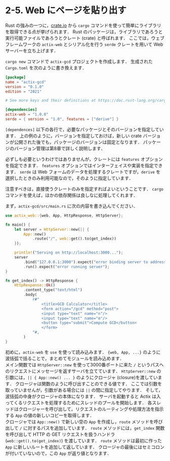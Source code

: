 # 2-5. Web にページを貼り出す
Rust の強みの一つに，[crate.io](https://crate.io) から ```cargo``` コマンドを使って簡単にライブラリを取得できる点が挙げられます．
Rust のパッケージは，ライブラリであろうと実行可能ファイルであろうとクレート (crate) と呼ばれます．
ここでは，ウェブフレームワークの ```actix-web``` とシリアル化を行う ```serde``` クレートを用いて Web サーバーを立ち上げます．

```cargo new``` コマンドで ```actix-gcd``` プロジェクトを作成します．
生成された ```Cargo.toml``` を次のように書き換えます．

```toml
[package]
name = "actix-gcd"
version = "0.1.0"
edition = "2021"

# See more keys and their definitions at https://doc.rust-lang.org/cargo/reference/manifest.html

[dependencies]
actix-web = "1.0.8"
serde = { version = "1.0", features = ["derive"] }
```

```[dependences]``` 以下の各行で，必要なパッケージとそのバージョンを指定しています．
上の例のように，バージョンを指定しておけば，新しい crate バージョンが公開された後でも，パッケージのバージョンは固定となります．
パッケージのバージョン管理は第8章で詳しく説明します．

必ずしも必要というわけではありませんが，クレートには ```features``` オプションを指定できます．
```features``` オプションではインターフェイスや実装を指定できます．
```serde``` は Web フォームのデータを処理するクレートですが，```derive``` を選択したときのみ利用可能なので，そのように指定しています．

注意すべきは，直接使うクレートのみを指定すればよいということです．
```cargo``` コマンドを使えば，ほかの依存関係は良しなに処理してくれます．

まず，```actix-gcd/src/main.rs``` に次の内容を書き込んでください．

```rust
use actix_web::{web, App, HttpResponse, HttpServer};

fn main() {
    let server = HttpServer::new(|| {
        App::new()
            .route("/", web::get().to(get_index))
    });

    println!("Serving on http://localhost:3000...");
    server
        .bind("127.0.0.1:3000").expect("error binding server to address")
        .run().expect("error running server");
}

fn get_index() -> HttpResponse {
    HttpResponse::Ok()
        .content_type("text/html")
        .body(
            r#"
                <title>GCD Calculator</title>
                <form action="/gcd" method="post">
                <input type="text" name="n"/>
                <input type="text" name="m"/>
                <button type="submit">Compute GCD</button>
                </form>
            "#,
        )
}
```

初めに，```actix-web``` を ```use``` を使って読み込みます．
```{web, App, ...}``` のように波括弧で括ることで，まとめてモジュールを読み込めます．  
メイン関数では ```HttpServer::new``` を使って3000番ポートに来た ```/``` というパスへのリクエストにメッセージを返すサーバを立てています．
```HttpServer::new``` の引数には，```|| { App::new() ... }``` のようにクロージャ (closure)を渡しています．
クロージャは関数のように呼び出すことのできる値です．
ここでは引数を取っていませんが，引数がある場合には ```||``` の間に指定してやります．
そして，波括弧の中身がクロージャの本体になります．
サーバを起動すると Actix は入ってくるリクエストを処理するためにスレッドのプールを開始します．
各スレッドはクロージャーを呼び出して，リクエストのルーティングや処理方法を指示する ```App``` の値の新しいコピーを取得します．  
クロージャでは ```App::new()``` で新しい空の ```App``` を作成し，```route``` メソッドを呼び出して ```/``` に対するパスを追加しています．
```route``` メソッドには，```get_index``` 関数を呼び出して HTTP の GET リクエストを扱うハンドラ (```web::get().to(get_index)```) を渡しています．
```route``` メソッドは最初に作った ```App``` に新しいルートを追加して返しています．
クロージャの最後にはセミコロンが付いていないので，この ```App``` が返り値となります．  

